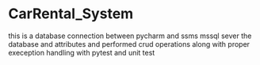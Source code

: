 # CarRental_System
this is a database connection between pycharm and ssms mssql sever the database and attributes and performed crud operations along with proper exeception handling with pytest and unit test
